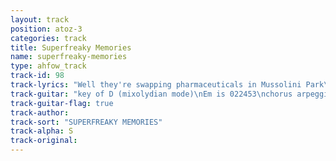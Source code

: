 ```yaml
---
layout: track
position: atoz-3
categories: track
title: Superfreaky Memories
name: superfreaky-memories
type: ahfow_track
track-id: 98
track-lyrics: "Well they're swapping pharmaceuticals in Mussolini Park\nAnd they're wigglin' and wobbilin' and dozin' in the dark\nAnd it's winter in New Jersey and it's Christmas in New York\nWith a giggle and a stare and a bottle and a cork\nAnd Kristina took your photo with a needle and a spoon\nBut she said we got to hurry cos her dad will be home soon\nAnd these superfreaky memories have put me in my place\nBut then my superfreaky memories are gone without a trace\n\nPlease excuse my eyes\nPlease excuse my hands\nPlease excuse my eyes\nPut me in my place\n\nIn a dirty little room in a nasty little world\nYou were out of your mind you were throwin' up your hands\nYou were makin' crazy plans left a message on the mirror\nAnd your mouth was making words but there was nobody there\nNow the gears are rolling by and you don't get any wiser\nAnd the years are rolling on but you're going round and round\nAnd these superfreaky memories have put me in my place\nBut my superfreaky memories are gone without a trace"
track-guitar: "key of D (mixolydian mode)\nEm is 022453\nchorus arpeggios are xxx775, xxx220, xxx453,  xx543x, xx765x\nWell they're [D] swapping pharmaceuticals in [A] Mussolini Park\nAnd they're [Bm] wigglin' and wobbilin' and [G] dozin' in the [A] dark\nAnd it's [D] winter in New Jersey and it's [A] Christmas in New York\nWith a [Em ] giggle and a stare and a [G] bottle and a [A] cork\nAnd [D] Kristina took your photo with a [A] needle and a spoon\nBut she [Bm] said we got to hurry cos her [G] dad will be home [A] soon\nAnd these [D] superfreaky memories have [A] put me in my place\nBut then my [Em] superfreaky memories are [G] gone with [A] out a trace\n[D] Please excuse my eyes\n[A] Please excuse my hands\n[Em] Please excuse my eyes\n[G] Put me in my [A] place\n(repeat chords from verse)\nIn a dirty little room in a nasty little world\nYou were out of your mind you were throwin' up your hands\nYou were makin' crazy plans left a message on the mirror\nAnd your mouth was making words but there was nobody there\nNow the gears are rolling by and you don't get any wiser\nAnd the years are rolling on but you're going round and round\nAnd these superfreaky memories have put me in my place\nBut my superfreaky memories are gone without a trace\n(provided by dc)"
track-guitar-flag: true
track-author: 
track-sort: "SUPERFREAKY MEMORIES"
track-alpha: S
track-original: 
---
```

